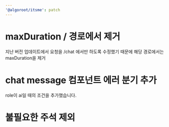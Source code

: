 ```yaml
---
'@algoroot/itsme': patch
---
```


# maxDuration / 경로에서 제거

지난 버전 업데이트에서 요청을 /chat 에서만 하도록 수정했기 때문에 해당 경로에서는 maxDuration을 제거

# chat message 컴포넌트 에러 분기 추가

role이 ai일 때의 조건을 추가했습니다.

# 불필요한 주석 제외
